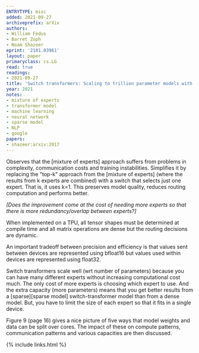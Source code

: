 ```yaml
---
ENTRYTYPE: misc
added: 2021-09-27
archiveprefix: arXiv
authors:
- William Fedus
- Barret Zoph
- Noam Shazeer
eprint: '2101.03961'
layout: paper
primaryclass: cs.LG
read: true
readings:
- 2021-09-27
title: 'Switch transformers: Scaling to trillion parameter models with simple and efficient sparsity'
year: 2021
notes:
- mixture of experts
- transformer model
- machine learning
- neural network
- sparse model
- NLP
- google
papers:
- shazeer:arxiv:2017
---
```


Observes that the [mixture of experts] approach suffers from problems in
complexity, communication costs and training instabilities.
Simplifies it by replacing the "top-k" approach from the [mixture of experts]
(where the results from k experts are combined) with a switch
that selects just one expert. That is, it uses k=1.
This preserves model quality, reduces routing computation and performs better.

*[Does the improvement come at the cost of needing more experts so that there is
more redundancy/overlap between experts?]*

When implemented on a TPU, all tensor shapes must be determined at compile time
and all matrix operations are dense
but the routing decisions are dynamic.

An important tradeoff between precision and efficiency is that values sent
between devices are represented using bfloat16 but values used within devices
are represented using float32.

Switch transformers scale well (wrt number of parameters) because you can have many
different experts without increasing computational cost much.
The only cost of more experts is choosing which expert to use.
And the extra capacity (more parameters) means that you get better results
from a [sparse][sparse model] switch-transformer model than from a dense model.
But, you have to limit the size of each expert so that it fits in a single
device.

Figure 9 (page 16) gives a nice picture of five ways that model weights and data can be
split over cores. The impact of these on compute patterns, communication patterns
and various capacities are then discussed.









{% include links.html %}
